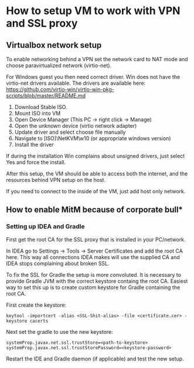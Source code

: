 # How to setup VM to work with VPN and SSL proxy

## Virtualbox network setup
To enable networking behind a VPN set the network card to NAT mode and choose paravirtualized network (virtio-net).

For Windows guest you then need correct driver. Win does not have the virtio-net drivers available.
The drivers are available here: https://github.com/virtio-win/virtio-win-pkg-scripts/blob/master/README.md

1. Download Stable ISO. 
1. Mount ISO into VM
1. Open Device Manager (This PC -> right click -> Manage)
1. Open the unknown device (virtio network adapter)
1. Update driver and select choose file manually
1. Navigate to [ISO]\NetKVM\w10 (or appropriate windows version)
1. Install the driver

If during the installation Win complains about unsigned drivers, just select Yes and force the install.

After this setup, the VM should be able to access both the internet, and the resources behind VPN setup on the host.

If you need to connect to the inside of the VM, just add host only network.

## How to enable MitM because of corporate bull*
### Setting up IDEA and Gradle 
First get the root CA for the SSL proxy that is installed in your PC/network.

In IDEA go to Settings -> Tools -> Server Certificates and add the root CA here. 
This way all connections IDEA makes will use the supplied CA and IDEA stops complaining about broken SSL.

To fix the SSL for Gradle the setup is more convoluted. It is necessary to provide Gradle JVM with the correct keystore containg the root CA.
Easiest way to set this up is to create custom keystore for Gradle containing the root CA.

First create the keystore:
```
keytool -importcert -alias <SSL-Shit-alias> -file <certificate.cer> -keystore cacerts
```

Next set the gradle to use the new keystore:
```
systemProp.javax.net.ssl.trustStore=<path-to-keystore>
systemProp.javax.net.ssl.trustStorePassword=<keystore-password>
```

Restart the IDE and Gradle daemon (if applicable) and test the new setup.
